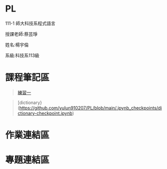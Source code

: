 # PL


111-1 師大科技系程式語言
 
 授課老師:蔡芸琤
 
 姓名:楊宇倫
 
 系級:科技系113級
 
 課程筆記區
 ==========
 >[練習一](https://github.com/yulun910207/PL/blob/main/.ipynb_checkpoints/Untitled-checkpoint.ipynb)
 
 >[dictionary}(https://github.com/yulun910207/PL/blob/main/.ipynb_checkpoints/dictionary-checkpoint.ipynb)
 
 作業連結區
 ==========
 專題連結區
 ==========
